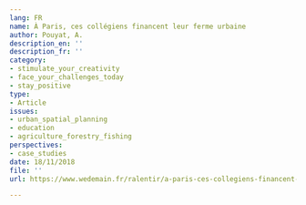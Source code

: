 ```yaml
---
lang: FR
name: À Paris, ces collégiens financent leur ferme urbaine
author: Pouyat, A.
description_en: ''
description_fr: ''
category:
- stimulate_your_creativity
- face_your_challenges_today
- stay_positive
type:
- Article
issues:
- urban_spatial_planning
- education
- agriculture_forestry_fishing
perspectives:
- case_studies
date: 18/11/2018
file: ''
url: https://www.wedemain.fr/ralentir/a-paris-ces-collegiens-financent-leur-ferme-urbaine_a3793-html/

---
```


